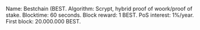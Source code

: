 Name: Bestchain (BEST. 
Algorithm: Scrypt, hybrid proof of woork/proof of stake. 
Blocktime: 60 seconds. 
Block reward: 1 BEST. 
PoS interest: 1%/year. 
First block: 20.000.000 BEST. 
